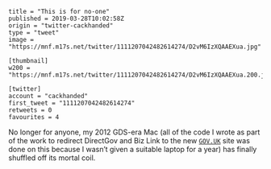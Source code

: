 ```
title = "This is for no-one"
published = 2019-03-28T10:02:58Z
origin = "twitter-cackhanded"
type = "tweet"
image = "https://mnf.m17s.net/twitter/1111207042482614274/D2vM6IzXQAAEXua.jpg"

[thumbnail]
w200 = "https://mnf.m17s.net/twitter/1111207042482614274/D2vM6IzXQAAEXua.200.jpg"

[twitter]
account = "cackhanded"
first_tweet = "1111207042482614274"
retweets = 0
favourites = 4
```

No longer for anyone, my 2012 GDS-era Mac (all of the code I wrote as part of the work to redirect DirectGov and Biz Link to the new [`GOV.UK`](http://GOV.UK) site was done on this because I wasn’t given a suitable laptop for a year) has finally shuffled off its mortal coil.

<p class='image'><img src='https://mnf.m17s.net/twitter/1111207042482614274/D2vM6IzXQAAEXua.jpg' alt=''></p>

